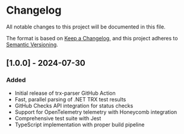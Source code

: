 # Changelog

All notable changes to this project will be documented in this file.

The format is based on [Keep a Changelog](https://keepachangelog.com/en/1.0.0/),
and this project adheres to [Semantic Versioning](https://semver.org/spec/v2.0.0.html).

## [1.0.0] - 2024-07-30

### Added
- Initial release of trx-parser GitHub Action
- Fast, parallel parsing of .NET TRX test results
- GitHub Checks API integration for status checks
- Support for OpenTelemetry telemetry with Honeycomb integration
- Comprehensive test suite with Jest
- TypeScript implementation with proper build pipeline